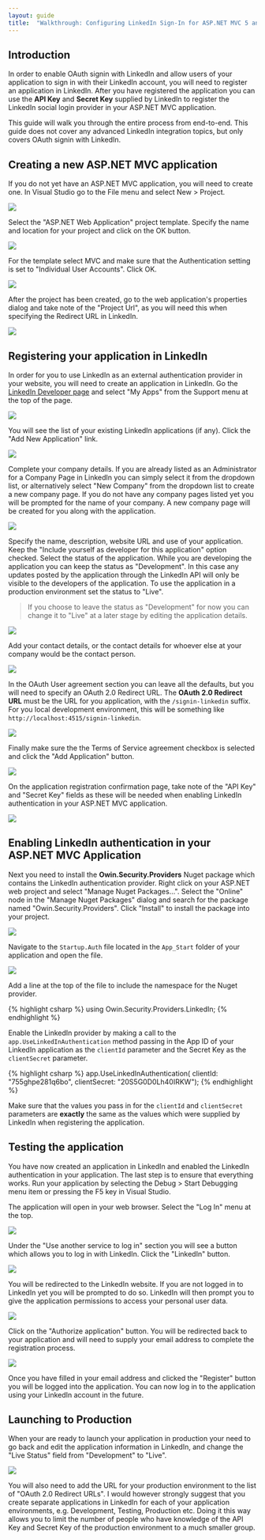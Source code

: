 ```yaml
---
layout: guide
title:  "Walkthrough: Configuring LinkedIn Sign-In for ASP.NET MVC 5 and Visual Studio 2013"
---
```


## Introduction

In order to enable OAuth signin with LinkedIn and allow users of your application to sign in with their LinkedIn account, you will need to register an application in LinkedIn. After you have registered the application you can use the **API Key** and **Secret Key** supplied by LinkedIn to register the LinkedIn social login provider in your ASP.NET MVC application.

This guide will walk you through the entire process from end-to-end. This guide does not cover any advanced LinkedIn integration topics, but only covers OAuth signin with LinkedIn.

## Creating a new ASP.NET MVC application

If you do not yet have an ASP.NET MVC application, you will need to create one. In Visual Studio go to the File menu and select New > Project.

![](/images/guides/linkedin/mvc5/file-new-project.png)

Select the "ASP.NET Web Application" project template. Specify the name and location for your project and click on the OK button.

![](/images/guides/linkedin/mvc5/new-project-dialog.png)

For the template select MVC and make sure that the Authentication setting is set to "Individual User Accounts". Click OK.

![](/images/guides/linkedin/mvc5/aspnet-project-type-dialog.png)

After the project has been created, go to the web application's properties dialog and take note of the "Project Url", as you will need this when specifying the Redirect URL in LinkedIn.

![](/images/guides/linkedin/mvc5/project-properties.png)

## Registering your application in LinkedIn

In order for you to use LinkedIn as an external authentication provider in your website, you will need to create an application in LinkedIn.  Go the [LinkedIn Developer page](https://developer.linkedin.com) and select "My Apps" from the Support menu at the top of the page.

![](/images/guides/linkedin//mvc5/linkedin-my-apps-menu.png)

You will see the list of your existing LinkedIn applications (if any). Click the "Add New Application" link.

![](/images/guides/linkedin/mvc5/add-app-link.png)

Complete your company details. If you are already listed as an Administrator for a Company Page in LinkedIn you can simply select it from the dropdown list, or alternatively select "New Company" from the dropdown list to create a new company page.  If you do not have any company pages listed yet you will be prompted for the name of your company.  A new company page will be created for you along with the application.

![](/images/guides/linkedin/mvc5/linkedin-create-app-companyinfo.png)

Specify the name, description, website URL and use of your application.  Keep the "Include yourself as developer for this application" option checked.  Select the status of the application. While you are developing the application you can keep the status as "Development".  In this case any updates posted by the application through the LinkedIn API will only be visible to the developers of the application.  To use the application in a production environment set the status to "Live".  

> If you choose to leave the status as "Development" for now you can change it to "Live" at a later stage by editing the application details.

![](/images/guides/linkedin/mvc5/linkedin-create-app-applicationinfo.png)

Add your contact details, or the contact details for whoever else at your company would be the contact person.

![](/images/guides/linkedin/mvc5/linkedin-create-app-contactinfo.png)

In the OAuth User agreement section you can leave all the defaults, but you will need to specify an OAuth 2.0 Redirect URL. The **OAuth 2.0 Redirect URL** must be the URL for you application, with the `/signin-linkedin` suffix. For you local development environment, this will be something like `http://localhost:4515/signin-linkedin`.

![](/images/guides/linkedin/mvc5/linkedin-create-app-oauth.png)

Finally make sure the the Terms of Service agreement checkbox is selected and click the "Add Application" button.

![](/images/guides/linkedin/mvc5/linkedin-create-app-other.png)

On the application registration confirmation page, take note of the "API Key" and "Secret Key" fields as these will be needed when enabling LinkedIn authentication in your ASP.NET MVC application.

![](/images/guides/linkedin/mvc5/linkedin-create-app-confirmation.png)

## Enabling LinkedIn authentication in your ASP.NET MVC Application

Next you need to install the **Owin.Security.Providers** Nuget package which contains the LinkedIn authentication provider.  Right click on your ASP.NET web project and select "Manage Nuget Packages...". Select the "Online" node in the "Manage Nuget Packages" dialog and search for the package named "Owin.Security.Providers".  Click "Install" to install the package into your project.

![](/images/guides/linkedin/mvc5/nuget-package-dialog.png)

Navigate to the `Startup.Auth` file located in the `App_Start` folder of your application and open the file.

![](/images/guides/linkedin/mvc5/solution-explorer-startup-auth.png)

Add a line at the top of the file to include the namespace for the Nuget provider.

{% highlight csharp %}
using Owin.Security.Providers.LinkedIn;
{% endhighlight %}

Enable the LinkedIn provider by making a call to the `app.UseLinkedInAuthentication` method passing in the App ID of your LinkedIn application as the `clientId` parameter and the Secret Key as the `clientSecret` parameter.

{% highlight csharp %}
app.UseLinkedInAuthentication(
    clientId: "755ghpe281q6bo", 
    clientSecret: "20S5G0D0Lh40IRKW");
{% endhighlight %}

Make sure that the values you pass in for the `clientId` and `clientSecret` parameters are **exactly** the same as the values which were supplied by LinkedIn when registering the application.

## Testing the application

You have now created an application in LinkedIn and enabled the LinkedIn authentication in your application.  The last step is to ensure that everything works.  Run your application by selecting the Debug > Start Debugging menu item or pressing the F5 key in Visual Studio.

The application will open in your web browser.  Select the "Log In" menu at the top.

![](/images/guides/linkedin/mvc5/application-start-screen.png)

Under the "Use another service to log in" section you will see a button which allows you to log in with LinkedIn.  Click the "LinkedIn" button.

![](/images/guides/linkedin/mvc5/application-login-screen.png)

You will be redirected to the LinkedIn website.  If you are not logged in to LinkedIn yet you will be prompted to do so.  LinkedIn will then prompt you to give the application permissions to access your personal user data.

![](/images/guides/linkedin/mvc5/authorize-application.png)

Click on the "Authorize application" button.  You will be redirected back to your application and will need to supply your email address to complete the registration process.

![](/images/guides/linkedin/mvc5/complete-registration.png)

Once you have filled in your email address and clicked the "Register" button you will be logged into the application.  You can now log in to the application using your LinkedIn account in the future.

## Launching to Production

When your are ready to launch your application in production your need to go back and edit the application information in LinkedIn, and change the "Live Status" field from "Development" to "Live".

![](/images/guides/linkedin/mvc5/linkedin-live-status.png)

You will also need to add the URL for your production environment to the list of "OAuth 2.0 Redirect URLs". I would however strongly suggest that you create separate applications in LinkedIn for each of your application environments, e.g. Development, Testing, Production etc. Doing it this way allows you to limit the number of people who have knowledge of the API Key and Secret Key of the production environment to a much smaller group.